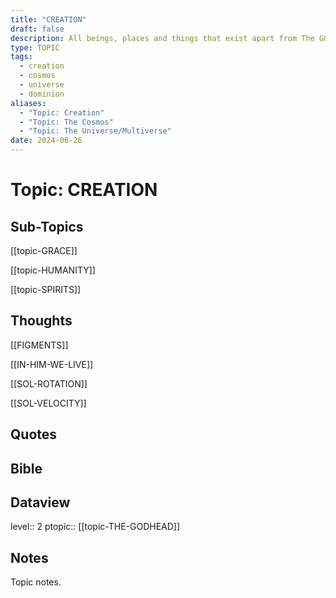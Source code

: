 ```yaml
---
title: "CREATION"
draft: false
description: All beings, places and things that exist apart from The GODHEAD as a result of Divine Creation.
type: TOPIC
tags:
  - creation
  - cosmos
  - universe
  - dominion
aliases:
  - "Topic: Creation"
  - "Topic: The Cosmos"
  - "Topic: The Universe/Multiverse"
date: 2024-06-26
---
```

# Topic: CREATION
## Sub-Topics
[[topic-GRACE]]

[[topic-HUMANITY]]

[[topic-SPIRITS]]

## Thoughts
[[FIGMENTS]]

[[IN-HIM-WE-LIVE]]

[[SOL-ROTATION]]

[[SOL-VELOCITY]]
## Quotes

## Bible

## Dataview
level:: 2
ptopic:: [[topic-THE-GODHEAD]]

## Notes
Topic notes.

